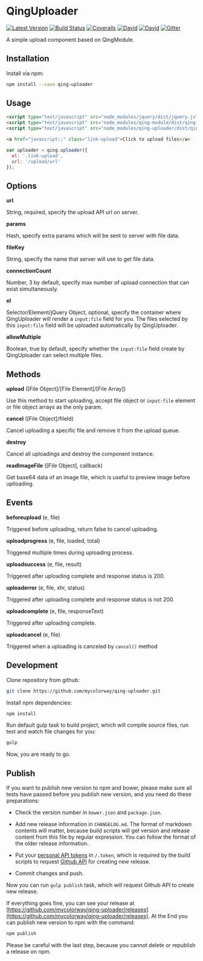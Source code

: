 QingUploader
=============

[![Latest Version](https://img.shields.io/npm/v/qing-uploader.svg)](https://www.npmjs.com/package/qing-uploader)
[![Build Status](https://img.shields.io/travis/mycolorway/qing-uploader.svg)](https://travis-ci.org/mycolorway/qing-uploader)
[![Coveralls](https://img.shields.io/coveralls/mycolorway/qing-uploader.svg)](https://coveralls.io/github/mycolorway/qing-uploader)
[![David](https://img.shields.io/david/mycolorway/qing-uploader.svg)](https://david-dm.org/mycolorway/qing-uploader)
[![David](https://img.shields.io/david/dev/mycolorway/qing-uploader.svg)](https://david-dm.org/mycolorway/qing-uploader#info=devDependencies)
[![Gitter](https://img.shields.io/gitter/room/nwjs/nw.js.svg)](https://gitter.im/mycolorway/qing-uploader)


A simple upload component based on QingModule.


## Installation

Install via npm:

```bash
npm install --save qing-uploader
```

## Usage

```html
<script type="text/javascript" src="node_modules/jquery/dist/jquery.js"></script>
<script type="text/javascript" src="node_modules/qing-module/dist/qing-module.js"></script>
<script type="text/javascript" src="node_modules/qing-uploader/dist/qing-uploader.js"></script>

<a href="javascript:;" class="link-upload">Click to upload files</a>
```

```js
var uploader = qing.uploader({
  el: '.link-upload',
  url: '/upload/url'
});
```

## Options

__url__

String, required, specify the upload API url on server.

__params__

Hash, specify extra params which will be sent to server with file data.

__fileKey__

String, specify the name that server will use to get file data.

__connectionCount__

Number, 3 by default, specify max number of upload connection that can exist simultaneously.

__el__

Selector/Element/jQuery Object, optional, specify the container where QingUploader will render a `input:file` field for you. The files selected by this `input:file` field will be uploaded automatically by QingUploader.

__allowMultiple__

Boolean, true by default, specify whether the `input:file` field create by QingUploader can select multiple files.

## Methods

__upload__ ([File Object]/[File Element]/[File Array])

Use this method to start uploading, accept file object or `input:file` element or file object arrays as the only param.

__cancel__ ([File Object]/fileId)

Cancel uploading a specific file and remove it from the upload queue.

__destroy__

Cancel all uploadings and destroy the component instance.


__readImageFile__ ([File Object], callback)

Get base64 data of an image file, which is useful to preview image before uplloading.

## Events

__beforeupload__ (e, file)

Triggered before uploading, return false to cancel uploading.

__uploadprogress__ (e, file, loaded, total)

Triggered multiple times during uploading process.

__uploadsuccess__ (e, file, result)

Triggered after uploading complete and response status is 200.

__uploaderror__ (e, file, xhr, status)

Triggered after uploading complete and response status is not 200.

__uploadcomplete__ (e, file, responseText)

Triggered after uploading complete.

__uploadcancel__ (e, file)

Triggered when a uploading is canceled by `cancel()` method


## Development

Clone repository from github:

```bash
git clone https://github.com/mycolorway/qing-uploader.git
```

Install npm dependencies:

```bash
npm install
```

Run default gulp task to build project, which will compile source files, run test and watch file changes for you:

```bash
gulp
```

Now, you are ready to go.

## Publish

If you want to publish new version to npm and bower, please make sure all tests have passed before you publish new version, and you need do these preparations:

* Check the version number in `bower.json` and `package.json`.

* Add new release information in `CHANGELOG.md`. The format of markdown contents will matter, because build scripts will get version and release content from this file by regular expression. You can follow the format of the older release information.

* Put your [personal API tokens](https://github.com/blog/1509-personal-api-tokens) in `/.token`, which is required by the build scripts to request [Github API](https://developer.github.com/v3/) for creating new release.

* Commit changes and push.

Now you can run `gulp publish` task, which will request Github API to create new release.

If everything goes fine, you can see your release at [https://github.com/mycolorway/qing-uploader/releases](https://github.com/mycolorway/qing-uploader/releases). At the End you can publish new version to npm with the command:

```bash
npm publish
```

Please be careful with the last step, because you cannot delete or republish a release on npm.
